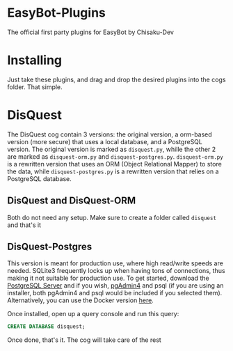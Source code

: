 # EasyBot-Plugins

The official first party plugins for EasyBot by Chisaku-Dev

# Installing

Just take these plugins, and drag and drop the desired plugins into the cogs folder. That simple. 

# DisQuest

The DisQuest cog contain 3 versions: the original version, a orm-based version (more secure) that uses a local database, and a PostgreSQL version. The original version is marked as `disquest.py`, whille the other 2 are marked as `disquest-orm.py` and `disquest-postgres.py`. `disquest-orm.py` is a rewritten version that uses an ORM (Object Relational Mapper) to store the data, while `disquest-postgres.py` is a rewritten version that relies on a PostgreSQL database.

## DisQuest and DisQuest-ORM 

Both do not need any setup. Make sure to create a folder called `disquest` and that's it

## DisQuest-Postgres

This version is meant for production use, where high read/write speeds are needed. SQLite3 frequently locks up when having tons of connections, thus making it not suitable for production use. To get started, download the [PostgreSQL Server](https://www.postgresql.org/) and if you wish, [pgAdmin4](https://www.pgadmin.org/) and psql (if you are using an installer, both pgAdmin4 and psql would be included if you selected them). Alternatively, you can use the Docker version [here](https://hub.docker.com/_/postgres). 

Once installed, open up a query console and run this query: 

```sql
CREATE DATABASE disquest;
```

Once done, that's it. The cog will take care of the rest